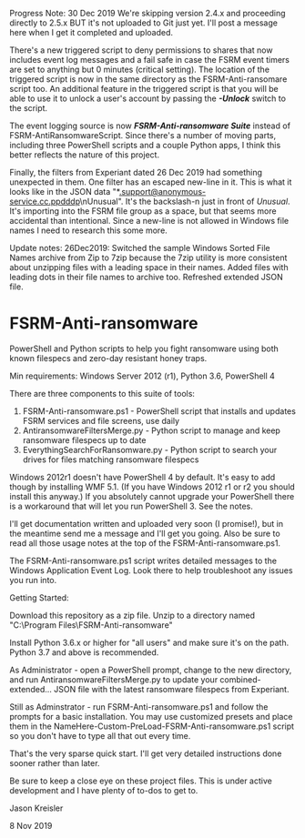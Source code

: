 Progress Note: 30 Dec 2019
We're skipping version 2.4.x and proceeding directly to 2.5.x BUT it's not uploaded to Git just yet. I'll post a message here when I get it completed and uploaded.

There's a new triggered script to deny permissions to shares that now includes event log messages and a fail safe in case the FSRM event timers are set to anything but 0 minutes (critical setting). The location of the triggered script is now in the same directory as the FSRM-Anti-ransomare script too. An additional feature in the triggered script is that you will be able to use it to unlock a user's account by passing the ***-Unlock*** switch to the script.

The event logging source is now ***FSRM-Anti-ransomware Suite*** instead of FSRM-AntiRansomwareScript. Since there's a number of moving parts, including three PowerShell scripts and a couple Python apps, I think this better reflects the nature of this project.

Finally, the filters from Experiant dated 26 Dec 2019 had something unexpected in them. One filter has an escaped new-line in it. This is what it looks like in the JSON data "\*.support@anonymous-service.cc.ppdddp\nUnusual". It's the backslash-n just in front of *Unusual*. It's importing into the FSRM file group as a space, but that seems more accidental than intentional. Since a new-line is not allowed in Windows file names I need to research this some more. 

Update notes: 26Dec2019:
Switched the sample Windows Sorted File Names archive from Zip to 7zip because the 7zip utility is more consistent about unzipping files with a leading space in their names. Added files with leading dots in their file names to archive too. Refreshed extended JSON file.

# FSRM-Anti-ransomware
PowerShell and Python scripts to help you fight ransomware using both known filespecs and zero-day resistant honey traps.

Min requirements: Windows Server 2012 (r1), Python 3.6, PowerShell 4

There are three components to this suite of tools:
1. FSRM-Anti-ransomware.ps1 - PowerShell script that installs and updates FSRM services and file screens, use daily
2. AntiransomwareFiltersMerge.py - Python script to manage and keep ransomware filespecs up to date
3. EverythingSearchForRansomware.py - Python script to search your drives for files matching ransomware filespecs

Windows 2012r1 doesn't have PowerShell 4 by default. It's easy to add though by installing WMF 5.1. (If you have Windows 2012 r1 or r2 you should install this anyway.) If you absolutely cannot upgrade your PowerShell there is a workaround that will let you run PowerShell 3. See the notes.

I'll get documentation written and uploaded very soon (I promise!), but in the meantime send me a message and I'll get you going. Also be sure to read all those usage notes at the top of the FSRM-Anti-ransomware.ps1.

The FSRM-Anti-ransomware.ps1 script writes detailed messages to the Windows Application Event Log. Look there to help troubleshoot any issues you run into.


Getting Started:

Download this repository as a zip file. Unzip to a directory named "C:\Program Files\FSRM-Anti-ransomware"

Install Python 3.6.x or higher for "all users" and make sure it's on the path. Python 3.7 and above is recommended.

As Administrator - open a PowerShell prompt, change to the new directory, and run AntiransomwareFiltersMerge.py to update your combined-extended... JSON file with the latest ransomware filespecs from Experiant.

Still as Adminstrator - run FSRM-Anti-ransomware.ps1 and follow the prompts for a basic installation. You may use customized presets and place them in the NameHere-Custom-PreLoad-FSRM-Anti-ransomware.ps1 script so you don't have to type all that out every time.

That's the very sparse quick start. I'll get very detailed instructions done sooner rather than later.

Be sure to keep a close eye on these project files. This is under active development and I have plenty of to-dos to get to.

Jason Kreisler

8 Nov 2019
